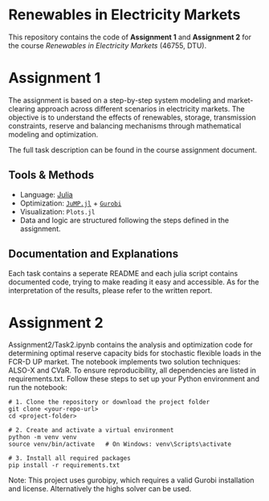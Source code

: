 # Renewables in Electricity Markets

This repository contains the code of **Assignment 1**  and **Assignment 2** for the course _Renewables in Electricity Markets_ (46755, DTU).


# Assignment 1

The assignment is based on a step-by-step system modeling and market-clearing approach across different scenarios in electricity markets. The objective is to understand the effects of renewables, storage, transmission constraints, reserve and balancing mechanisms through mathematical modeling and optimization.

The full task description can be found in the course assignment document.

## Tools & Methods

- Language: [Julia](https://julialang.org/)
- Optimization: [`JuMP.jl`](https://jump.dev/) + [`Gurobi`](https://www.gurobi.com/)
- Visualization: `Plots.jl`
- Data and logic are structured following the steps defined in the assignment.

## Documentation and Explanations

Each task contains a seperate README and each julia script contains documented code, trying to make reading it easy and accessible. As for the interpretation of the results, please refer to the written report. 

# Assignment 2 

Assignment2/Task2.ipynb contains the analysis and optimization code for determining optimal reserve capacity bids for stochastic flexible loads in the FCR-D UP market. The notebook implements two solution techniques: ALSO-X and CVaR.
To ensure reproducibility, all dependencies are listed in requirements.txt. Follow these steps to set up your Python environment and run the notebook:

    # 1. Clone the repository or download the project folder
    git clone <your-repo-url>
    cd <project-folder>

    # 2. Create and activate a virtual environment
    python -m venv venv
    source venv/bin/activate   # On Windows: venv\Scripts\activate

    # 3. Install all required packages
    pip install -r requirements.txt

Note: This project uses gurobipy, which requires a valid Gurobi installation and license. Alternatively the highs solver can be used.

